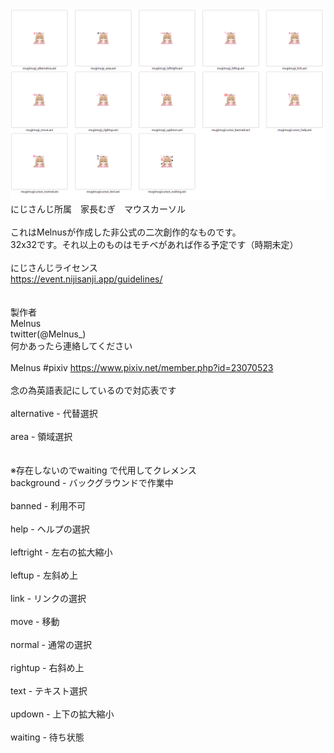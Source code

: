 <br><img src="https://github.com/Melnus/mugimugi_cursor/blob/master/png/sample.png" alt="CC" title="mugi">
<br>にじさんじ所属　家長むぎ　マウスカーソル
<br>
<br>これはMelnusが作成した非公式の二次創作的なものです。
<br>32x32です。それ以上のものはモチベがあれば作る予定です（時期未定）
<br>
<br>にじさんじライセンス
<br>https://event.nijisanji.app/guidelines/
<br>
<br>
<br>製作者
<br>Melnus
<br>twitter(@Melnus_)
<br>何かあったら連絡してください
<br>
<br>Melnus #pixiv https://www.pixiv.net/member.php?id=23070523
<br>
<br>念の為英語表記にしているので対応表です
<br>
<br>alternative	-	代替選択
<br>
<br>area		-	領域選択
<br>
<br>
<br>※存在しないのでwaiting で代用してクレメンス
<br>background	-	バックグラウンドで作業中
<br>
<br>banned		-	利用不可
<br>
<br>help		-	ヘルプの選択
<br>
<br>leftright	-	左右の拡大縮小
<br>
<br>leftup		-	左斜め上
<br>
<br>link		-	リンクの選択
<br>
<br>move		-	移動
<br>
<br>normal		-	通常の選択
<br>
<br>rightup		-	右斜め上
<br>
<br>text		-	テキスト選択
<br>
<br>updown		-	上下の拡大縮小
<br>
<br>waiting		-	待ち状態
